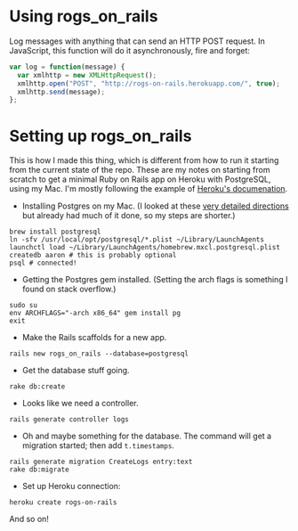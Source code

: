 # Using rogs_on_rails

Log messages with anything that can send an HTTP POST request. In JavaScript, this function will do it asynchronously, fire and forget:

```javascript
var log = function(message) {
  var xmlhttp = new XMLHttpRequest();
  xmlhttp.open("POST", "http://rogs-on-rails.herokuapp.com/", true);
  xmlhttp.send(message);
};
```


# Setting up rogs_on_rails

This is how I made this thing, which is different from how to run it starting from the current state of the repo. These are my notes on starting from scratch to get a minimal Ruby on Rails app on Heroku with PostgreSQL, using my Mac. I'm mostly following the example of [Heroku's documenation](https://devcenter.heroku.com/articles/getting-started-with-rails4).

* Installing Postgres on my Mac. (I looked at these [very detailed directions](https://www.codefellows.org/blog/three-battle-tested-ways-to-install-postgresql) but already had much of it done, so my steps are shorter.)

```
brew install postgresql
ln -sfv /usr/local/opt/postgresql/*.plist ~/Library/LaunchAgents
launchctl load ~/Library/LaunchAgents/homebrew.mxcl.postgresql.plist
createdb aaron # this is probably optional
psql # connected!
```

* Getting the Postgres gem installed. (Setting the arch flags is something I found on stack overflow.)

```
sudo su
env ARCHFLAGS="-arch x86_64" gem install pg
exit
```

* Make the Rails scaffolds for a new app.

```
rails new rogs_on_rails --database=postgresql
```

* Get the database stuff going.

```
rake db:create
```

* Looks like we need a controller.

```
rails generate controller logs
```

* Oh and maybe something for the database. The command will get a migration started; then add `t.timestamps`.

```
rails generate migration CreateLogs entry:text
rake db:migrate
```

* Set up Heroku connection:

```
heroku create rogs-on-rails
```

And so on!
